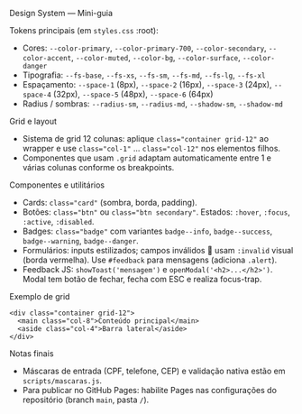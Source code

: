 Design System — Mini-guia

Tokens principais (em `styles.css` :root):
- Cores: `--color-primary`, `--color-primary-700`, `--color-secondary`, `--color-accent`, `--color-muted`, `--color-bg`, `--color-surface`, `--color-danger`
- Tipografia: `--fs-base`, `--fs-xs`, `--fs-sm`, `--fs-md`, `--fs-lg`, `--fs-xl`
- Espaçamento: `--space-1` (8px), `--space-2` (16px), `--space-3` (24px), `--space-4` (32px), `--space-5` (48px), `--space-6` (64px)
- Radius / sombras: `--radius-sm`, `--radius-md`, `--shadow-sm`, `--shadow-md`

Grid e layout
- Sistema de grid 12 colunas: aplique `class="container grid-12"` ao wrapper e use `class="col-1"` ... `class="col-12"` nos elementos filhos.
- Componentes que usam `.grid` adaptam automaticamente entre 1 e várias colunas conforme os breakpoints.

Componentes e utilitários
- Cards: `class="card"` (sombra, borda, padding).
- Botões: `class="btn"` ou `class="btn secondary"`. Estados: `:hover`, `:focus`, `:active`, `:disabled`.
- Badges: `class="badge"` com variantes `badge--info`, `badge--success`, `badge--warning`, `badge--danger`.
- Formulários: inputs estilizados; campos inválidos 🔴 usam `:invalid` visual (borda vermelha). Use `#feedback` para mensagens (adiciona `.alert`).
- Feedback JS: `showToast('mensagem')` e `openModal('<h2>...</h2>')`. Modal tem botão de fechar, fecha com ESC e realiza focus-trap.

Exemplo de grid
```
<div class="container grid-12">
  <main class="col-8">Conteúdo principal</main>
  <aside class="col-4">Barra lateral</aside>
</div>
```

Notas finais
- Máscaras de entrada (CPF, telefone, CEP) e validação nativa estão em `scripts/mascaras.js`.
- Para publicar no GitHub Pages: habilite Pages nas configurações do repositório (branch `main`, pasta `/`).
